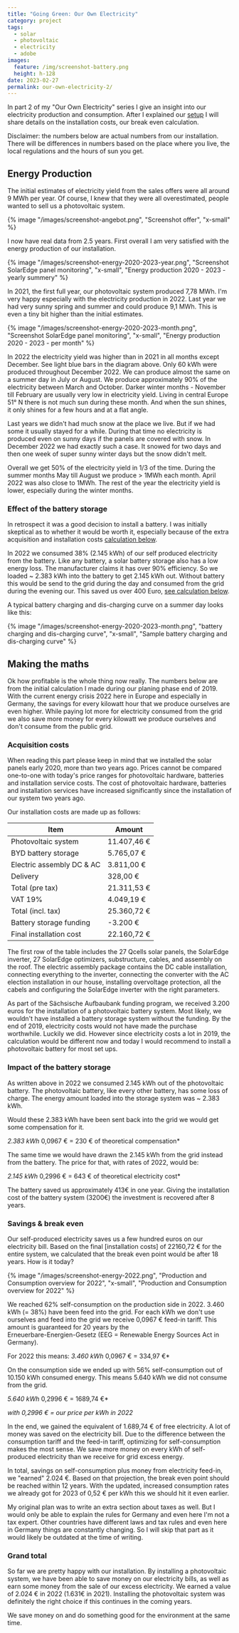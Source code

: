 ```yaml
---
title: "Going Green: Our Own Electricity"
category: project
tags:
  - solar
  - photovoltaic
  - electricity
  - adobe
images:
  feature: /img/screenshot-battery.png
  height: h-128
date: 2023-02-27
permalink: our-own-electricity-2/
---
```

In part 2 of my "Our Own Electricity" series I give an insight into our electricity production and consumption. After I explained our [setup](/our-own-electricity-1/) I will share details on the installation costs, our break even calculation.

Disclaimer: the numbers below are actual numbers from our installation. There will be differences in numbers based on the place where you live, the local regulations and the hours of sun you get.

## Energy Production

The initial estimates of electricity yield from the sales offers were all around 9 MWh per year. Of course, I knew that they were all overestimated, people wanted to sell us a photovoltaic system.

{% image "/images/screenshot-angebot.png", "Screenshot offer", "x-small" %}

I now have real data from 2.5 years. First overall I am very satisfied with the energy production of our installation.

{% image "/images/screenshot-energy-2020-2023-year.png", "Screenshot SolarEdge panel monitoring", "x-small", "Energy production 2020 - 2023 - yearly summery" %}

In 2021, the first full year, our photovoltaic system produced 7,78 MWh. I'm very happy especially with the electricity production in 2022. Last year we had very sunny spring and summer and could produce 9,1 MWh. This is even a tiny bit higher than the initial estimates.

{% image "/images/screenshot-energy-2020-2023-month.png", "Screenshot SolarEdge panel monitoring", "x-small", "Energy production 2020 - 2023 - per month" %}

In 2022 the electricity yield was higher than in 2021 in all months except December. See light blue bars in the diagram above. Only 60 kWh were produced throughout December 2022. We can produce almost the same on a summer day in July or August. We produce approximately 90% of the electricity between March and October. Darker winter months - November till February are usually very low in electricity yield. Living in central Europe 51° N there is not much sun during these month. And when the sun shines, it only shines for a few hours and at a flat angle.

Last years we didn't had much snow at the place we live. But if we had some it usually stayed for a while. During that time no electricity is produced even on sunny days if the panels are covered with snow. In December 2022 we had exactly such a case. It snowed for two days and then one week of super sunny winter days but the snow didn't melt. 

Overall we get 50% of the electricity yield in 1/3 of the time. During the summer months May till August we produce > 1MWh each month. April 2022 was also close to 1MWh. The rest of the year the electricity yield is lower, especially during the winter months.

### Effect of the battery storage

In retrospect it was a good decision to install a battery. I was initially skeptical as to whether it would be worth it, especially because of the extra acquisition and installation costs [calculation below](/our-own-electricity-2/#making-the-maths).

In 2022 we consumed 38% (2.145 kWh) of our self produced electricity from the battery.  Like any battery, a solar battery storage also has a low energy loss. The manufacturer claims it has over 90% efficiency. So we loaded ~ 2.383 kWh into the battery to get 2.145 kWh out. Without battery this would be send to the grid during the day and consumed from the grid during the evening our. This saved us over 400 Euro, [see calculation below](/our-own-electricity-2/#making-the-maths).

A typical battery charging and dis-charging curve on a summer day looks like this:

{% image "/images/screenshot-energy-2020-2023-month.png", "battery charging and dis-charging curve", "x-small", "Sample battery charging and dis-charging curve" %}

## Making the maths

Ok how profitable is the whole thing now really. The numbers below are from the initial calculation I made during our planing phase end of 2019. With the current energy crisis 2022 here in Europe and especially in Germany, the savings for every kilowatt hour that we produce ourselves are even higher. While paying lot more for electricity consumed from the grid we also save more money for every kilowatt we produce ourselves and don't consume from the public grid.

### Acquisition costs

When reading this part please keep in mind that we installed the solar panels early 2020, more than two years ago. Prices cannot be compared one-to-one with today's price ranges for photovoltaic hardware, batteries and installation service costs. The cost of photovoltaic hardware, batteries and installation services have increased significantly since the installation of our system two years ago.

Our installation costs are made up as follows:

| Item                      | Amount      |
| ------------------------- | ----------- |
| Photovoltaic system       | 11.407,46 € |
| BYD battery storage       | 5.765,07 €  |
| Electric assembly DC & AC | 3.811,00 €  |
| Delivery                  | 328,00 €    |
| Total (pre tax)           | 21.311,53 € |
| VAT 19%                   | 4.049,19 €  |
| Total (incl. tax)         | 25.360,72 € |
| Battery storage funding   | \-3.200 €   |
| Final installation cost   | 22.160,72 € |

The first row of the table includes the 27 Qcells solar panels, the SolarEdge inverter, 27 SolarEdge optimizers, substructure, cables, and assembly on the roof. The electric assembly package contains the DC cable installation, connecting everything to the inverter, connecting the converter with the AC election installation in our house, installing overvoltage protection, all the cabels and configuring the SolarEdge inverter with the right parameters.

As part of the Sächsische Aufbaubank funding program, we received 3.200 euros for the installation of a photovoltaic battery system. Most likely, we wouldn't have installed a battery storage system without the funding. By the end of 2019, electricity costs would not have made the purchase worthwhile. Luckily we did. However since electricity costs a lot in 2019, the calculation would be different now and today I would recommend to install a photovoltaic battery for most set ups.

### Impact of the battery storage

As written above in 2022 we consumed 2.145 kWh out of the photovoltaic battery. The photovoltaic battery, like every other battery, has some loss of charge. The energy amount loaded into the storage system was ~ 2.383 kWh.

Would these 2.383 kWh have been sent back into the grid we would get some compensation for it.

*2.383 kWh*  0,0967 € = 230 € of theoretical compensation*

The same time we would have drawn the 2.145 kWh from the grid instead from the battery. The price for that, with rates of 2022, would be:

*2.145 kWh*  0,2996 € = 643 € of theoretical electricity cost*

The battery saved us approximately 413€ in one year. Giving the installation cost of the battery system (3200€) the investment is recovered after 8 years.

### Savings & break even

Our self-produced electricity saves us a few hundred euros on our electricity bill. Based on the final \[installation costs] of 22160,72 € for the entire system, we calculated that the break even point would be after 18 years. How is it today?

{% image "/images/screenshot-energy-2022.png", "Production and Consumption overview for 2022", "x-small", "Production and Consumption overview for 2022" %}

We reached 62% self-consumption on the production side in 2022. 3.460 kWh (= 38%) have been feed into the grid. For each kWh we don't use ourselves and feed into the grid we receive 0,0967 € feed-in tariff. This amount is guaranteed for 20 years by the\
Erneuerbare-Energien-Gesetz (EEG = Renewable Energy Sources Act in Germany).

For 2022 this means: *3.460 kWh*  0,0967 € = 334,97 €*

On the consumption side we ended up with 56% self-consumption out of 10.150 kWh consumed energy. This means 5.640 kWh we did not consume from the grid.

*5.640 kWh*  0,2996 € = 1689,74 €*

*with 0,2996 € = our price per kWh in 2022*

In the end, we gained the equivalent of 1.689,74 € of free electricity. A lot of money was saved on the electricity bill. Due to the difference between the consumption tariff and the feed-in tariff, optimizing for self-consumption makes the most sense. We save more money on every kWh of self-produced electricity than we receive for grid excess energy.

In total, savings on self-consumption plus money from electricity feed-in, we "earned" 2.024 €. Based on that projection, the break even point should be reached within 12 years. With the updated, increased consumption rates we already got for 2023 of 0,52 € per kWh this we should hit it even earlier.

My original plan was to write an extra section about taxes as well. But I would only be able to explain the rules for Germany and even here I'm not a tax expert. Other countries have different laws and tax rules and even here in Germany things are constantly changing. So I will skip that part as it would likely be outdated at the time of writing.

### Grand total

So far we are pretty happy with our installation. By installing a photovoltaic system, we have been able to save money on our electricity bills, as well as earn some money from the sale of our excess electricity. We earned a value of 2.024 € in 2022 (1.631€ in 2021). Installing the photovoltaic system was definitely the right choice if this continues in the coming years.

We save money on and do something good for the environment at the same time.
